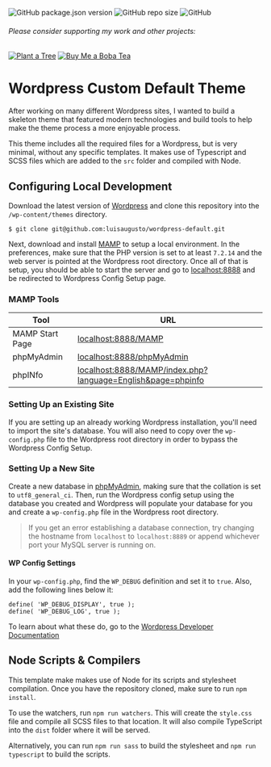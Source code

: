 ![GitHub package.json version](https://img.shields.io/github/package-json/v/luisaugusto/wordpress-default)
![GitHub repo size](https://img.shields.io/github/repo-size/luisaugusto/wordpress-default)
![GitHub](https://img.shields.io/github/license/luisaugusto/wordpress-default) 

###### Please consider supporting my work and other projects:

[![Plant a Tree](https://img.shields.io/badge/Plant%20a%20Tree-%F0%9F%8C%B3-green)](https://offset.earth/luisaugusto)
[![Buy Me a Boba Tea](https://img.shields.io/badge/Buy%20Me%20a%20Boba%20Tea-🥤-yellow)](https://www.buymeacoffee.com/luiscodes)


# Wordpress Custom Default Theme

After working on many different Wordpress sites, I wanted to build a skeleton theme that featured modern technologies and build tools to help make the theme process a more enjoyable process.

This theme includes all the required files for a Wordpress, but is very minimal, without any specific templates. It makes use of Typescript and SCSS files which are added to the `src` folder and compiled with Node.

## Configuring Local Development
Download the latest version of [Wordpress](https://wordpress.org/download/) and clone this repository into the `/wp-content/themes` directory.
```
$ git clone git@github.com:luisaugusto/wordpress-default.git
```
Next, download and install [MAMP](https://www.mamp.info/en/downloads/) to setup a local environment. In the preferences, make sure that the PHP version is set to at least `7.2.14` and the web server is pointed at the Wordpress root directory. Once all of that is setup, you should be able to start the server and go to [localhost:8888](http://localhost:8888/) and be redirected to Wordpress Config Setup page.

### MAMP Tools

 Tool | URL
  --- | ---
MAMP Start Page | [localhost:8888/MAMP](http://localhost:8888/MAMP/)
phpMyAdmin | [localhost:8888/phpMyAdmin](http://localhost:8888/phpMyAdmin/)
phpINfo | [localhost:8888/MAMP/index.php?language=English&page=phpinfo](http://localhost:8888/MAMP/index.php?language=English&page=phpinfo)

### Setting Up an Existing Site

If you are setting up an already working Wordpress installation, you'll need to import the site's database. You will also need to copy over the `wp-config.php` file to the Wordpress root directory in order to bypass the Wordpress Config Setup.
 
 ### Setting Up a New Site
 
Create a new database in [phpMyAdmin](http://localhost:8888/phpMyAdmin/), making sure that the collation is set to `utf8_general_ci`. Then, run the Wordpress config setup using the database you created and Wordpress will populate your database for you and create a `wp-config.php` file in the Wordpress root directory.

> If you get an error establishing a database connection, try changing the hostname from `localhost` to `localhost:8889` or append whichever port your MySQL server is running on. 

#### WP Config Settings

In your `wp-config.php`, find the `WP_DEBUG` definition and set it to `true`. Also, add the following lines below it:

```
define( 'WP_DEBUG_DISPLAY', true );  
define( 'WP_DEBUG_LOG', true );
```

To learn about what these do, go to the [Wordpress Developer Documentation](https://developer.wordpress.org/themes/getting-started/setting-up-a-development-environment/#wp_debug)

## Node Scripts & Compilers

This template make makes use of Node for its scripts and stylesheet compilation. Once you have the repository cloned, make sure to run `npm install`.

To use the watchers, run `npm run watchers`. This will create the `style.css` file and compile all SCSS files to that location. It will also compile TypeScript into the `dist` folder where it will be served.

Alternatively, you can run `npm run sass` to build the stylesheet and `npm run typescript` to build the scripts.
